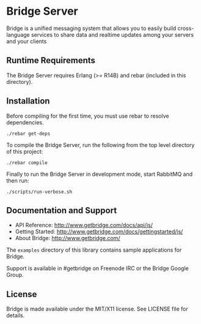 # Bridge Server
Bridge is a unified messaging system that allows you to easily build
cross-language services to share data and realtime updates among your
servers and your clients

## Runtime Requirements
The Bridge Server requires Erlang (>= R14B) and rebar (included in this
directory).

## Installation
Before compiling for the first time, you must use rebar to resolve
dependencies.

    ./rebar get-deps

To compile the Bridge Server, run the following from the top level
directory of this project:

    ./rebar compile 

Finally to run the Bridge Server in development mode, start RabbitMQ and
then run:

    ./scripts/run-verbose.sh


## Documentation and Support
* API Reference: http://www.getbridge.com/docs/api/js/
* Getting Started: http://www.getbridge.com/docs/gettingstarted/js/
* About Bridge: http://www.getbridge.com/

The `examples` directory of this library contains sample applications for Bridge.

Support is available in #getbridge on Freenode IRC or the Bridge Google Group.


## License
Bridge is made available under the MIT/X11 license. See LICENSE file for details.
